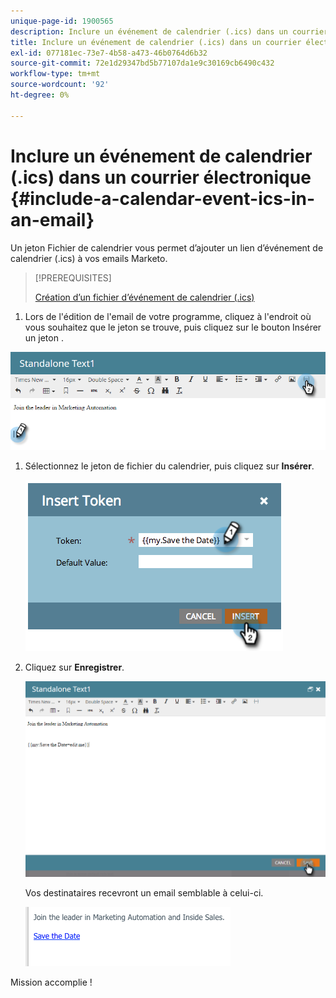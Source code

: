 ```yaml
---
unique-page-id: 1900565
description: Inclure un événement de calendrier (.ics) dans un courrier électronique - Documents Marketo - Documentation du produit
title: Inclure un événement de calendrier (.ics) dans un courrier électronique
exl-id: 077181ec-73e7-4b58-a473-46b0764d6b32
source-git-commit: 72e1d29347bd5b77107da1e9c30169cb6490c432
workflow-type: tm+mt
source-wordcount: '92'
ht-degree: 0%

---
```


# Inclure un événement de calendrier (.ics) dans un courrier électronique {#include-a-calendar-event-ics-in-an-email}

Un jeton Fichier de calendrier vous permet d’ajouter un lien d’événement de calendrier (.ics) à vos emails Marketo.

>[!PREREQUISITES]
>
>[Création d’un fichier d’événement de calendrier (.ics)](/help/marketo/product-docs/email-marketing/general/functions-in-the-editor/create-a-calendar-event-ics-file.md)

1. Lors de l&#39;édition de l&#39;email de votre programme, cliquez à l&#39;endroit où vous souhaitez que le jeton se trouve, puis cliquez sur le bouton Insérer un jeton .

![](assets/one-6.png)

1. Sélectionnez le jeton de fichier du calendrier, puis cliquez sur **Insérer**.

   ![](assets/image2014-9-11-16-3a53-3a30.png)

1. Cliquez sur **Enregistrer**.

   ![](assets/three-5.png)

   Vos destinataires recevront un email semblable à celui-ci.

   ![](assets/image2014-9-11-16-3a53-3a48.png)

Mission accomplie !
